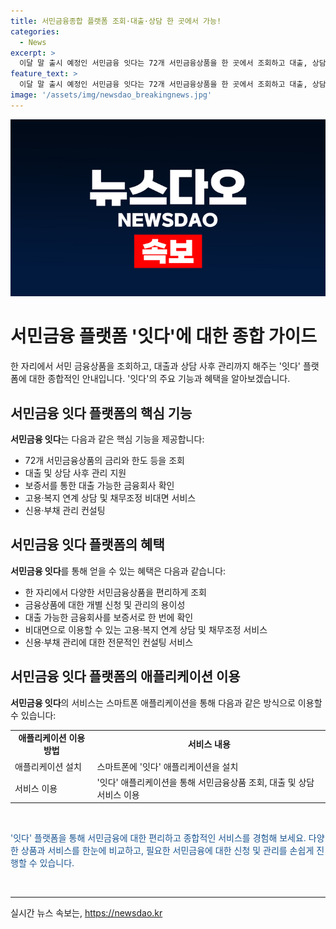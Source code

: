 ```yaml
---
title: 서민금융종합 플랫폼 조회·대출·상담 한 곳에서 가능!
categories:
  - News
excerpt: >
  이달 말 출시 예정인 서민금융 잇다는 72개 서민금융상품을 한 곳에서 조회하고 대출, 상담, 신용부채 관리까지 제공하는 종합 플랫폼입니다. 사용자는 개별 금융회사에 대출 신청이 가능하며, 신용·부채 관리 컨설팅과 고용·복지 연계 상담도 비대면으로 이용할 수 있습니다. 누구나 스마트폰 애플리케이션을 통해 서비스를 이용할 수 있으며, 이를 통해 정책 수혜자도 늘릴 계획입니다. 서민금융 잇다 출시에 따른 금융·고용·복지 복합 지원 방안도 발표될 예정입니다. KBS 뉴스 이광열입니다.
feature_text: >
  이달 말 출시 예정인 서민금융 잇다는 72개 서민금융상품을 한 곳에서 조회하고 대출, 상담, 신용부채 관리까지 제공하는 종합 플랫폼입니다. 사용자는 개별 금융회사에 대출 신청이 가능하며, 신용·부채 관리 컨설팅과 고용·복지 연계 상담도 비대면으로 이용할 수 있습니다. 누구나 스마트폰 애플리케이션을 통해 서비스를 이용할 수 있으며, 이를 통해 정책 수혜자도 늘릴 계획입니다. 서민금융 잇다 출시에 따른 금융·고용·복지 복합 지원 방안도 발표될 예정입니다. KBS 뉴스 이광열입니다.
image: '/assets/img/newsdao_breakingnews.jpg'
---
```


<p><img src="/assets/img/newsdao_breakingnews.jpg" alt="pcversion 속보" /></p>

<h1>서민금융 플랫폼 '잇다'에 대한 종합 가이드</h1>

<p data-ke-size="size16">한 자리에서 서민 금융상품을 조회하고, 대출과 상담 사후 관리까지 해주는 '잇다' 플랫폼에 대한 종합적인 안내입니다. '잇다'의 주요 기능과 혜택을 알아보겠습니다.</p>

<h2 data-ke-size="size26">서민금융 잇다 플랫폼의 핵심 기능</h2>

<p><b>서민금융 잇다</b>는 다음과 같은 핵심 기능을 제공합니다:</p>

<ul>
    <li>72개 서민금융상품의 금리와 한도 등을 조회</li>
    <li>대출 및 상담 사후 관리 지원</li>
    <li>보증서를 통한 대출 가능한 금융회사 확인</li>
    <li>고용·복지 연계 상담 및 채무조정 비대면 서비스</li>
    <li>신용·부채 관리 컨설팅</li>
</ul>

<h2 data-ke-size="size26">서민금융 잇다 플랫폼의 혜택</h2>

<p><b>서민금융 잇다</b>를 통해 얻을 수 있는 혜택은 다음과 같습니다:</p>

<ul>
    <li>한 자리에서 다양한 서민금융상품을 편리하게 조회</li>
    <li>금융상품에 대한 개별 신청 및 관리의 용이성</li>
    <li>대출 가능한 금융회사를 보증서로 한 번에 확인</li>
    <li>비대면으로 이용할 수 있는 고용·복지 연계 상담 및 채무조정 서비스</li>
    <li>신용·부채 관리에 대한 전문적인 컨설팅 서비스</li>
</ul>

<h2 data-ke-size="size26">서민금융 잇다 플랫폼의 애플리케이션 이용</h2>

<p><b>서민금융 잇다</b>의 서비스는 스마트폰 애플리케이션을 통해 다음과 같은 방식으로 이용할 수 있습니다:</p>

<table>
    <tr>
        <td style="text-align: center; height: 17px;"><b>애플리케이션 이용 방법</b></td>
        <td style="text-align: center; height: 17px;"><b>서비스 내용</b></td>
    </tr>
    <tr>
        <td>애플리케이션 설치</td>
        <td>스마트폰에 '잇다' 애플리케이션을 설치</td>
    </tr>
    <tr>
        <td>서비스 이용</td>
        <td>'잇다' 애플리케이션을 통해 서민금융상품 조회, 대출 및 상담 서비스 이용</td>
    </tr>
</table>

<p data-ke-size="size16">&nbsp;</p>

<p><span style="color: #1a5490;">'잇다' 플랫폼을 통해 서민금융에 대한 편리하고 종합적인 서비스를 경험해 보세요. 다양한 상품과 서비스를 한눈에 비교하고, 필요한 서민금융에 대한 신청 및 관리를 손쉽게 진행할 수 있습니다.</span></p>

<p data-ke-size="size16">&nbsp;</p>

<hr>
실시간 뉴스 속보는, <a href="https://newsdao.kr" rel="dofollow">https://newsdao.kr</a>


